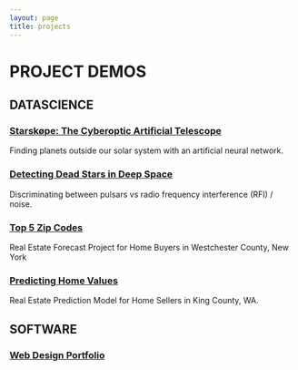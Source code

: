 ```yaml
---
layout: page
title: projects
---
```


# PROJECT DEMOS

## DATASCIENCE

### [Starskøpe: The Cyberoptic Artificial Telescope](/projects/datascience/starskope/demo.html)

Finding planets outside our solar system with an artificial neural network.

### [Detecting Dead Stars in Deep Space](/projects/datascience/pulsars/demo.html)

Discriminating between pulsars vs radio frequency interference (RFI) / noise.

### [Top 5 Zip Codes](/projects/datascience/top5-zipcodes/demo.html)

Real Estate Forecast Project for Home Buyers in Westchester County, New York

### [Predicting Home Values](/projects/datascience/king-county/demo.html)

Real Estate Prediction Model for Home Sellers in King County, WA.


<!-- 
## HARDWARE

[Building a PC](/projects/hardware/building-a-pc.html)
-->
## SOFTWARE

### [Web Design Portfolio](/projects/software/webdesign.html)